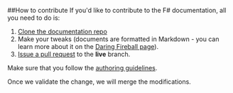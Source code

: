 ##How to contribute
If you'd like to contribute to the F# documentation, all you need to do is:

1. [Clone the documentation repo](https://help.github.com/articles/cloning-a-repository/)
2. Make your tweaks (documents are formatted in Markdown - you can learn more about it on the [Daring Fireball page](http://daringfireball.net/projects/markdown/syntax)).
3. [Issue a pull request](https://help.github.com/articles/using-pull-requests/) to the **live** branch.

Make sure that you follow the [authoring guidelines](https://github.com/Microsoft/visualfsharpdocs/wiki/Authoring-documentation).

Once we validate the change, we will merge the modifications.
